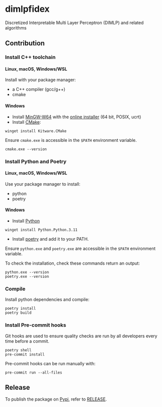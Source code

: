 # dimlpfidex
Discretized Interpretable Multi Layer Perceptron (DIMLP) and related algorithms

## Contribution

### Install C++ toolchain

#### Linux, macOS, Windows/WSL

Install with your package manager:

* a C++ compiler (gcc/g++)
* cmake

#### Windows

* Install [MinGW-W64](https://www.mingw-w64.org/) with the [online installer](https://github.com/Vuniverse0/mingwInstaller/releases) (64 bit, POSIX, ucrt)
* Install [CMake](https://cmake.org/):

```shell
winget install Kitware.CMake
```

Ensure `cmake.exe` is accessible in the `$PATH` environment variable.

```shell
cmake.exe --version
```

### Install Python and Poetry

#### Linux, macOS, Windows/WSL

Use your package manager to install:

* python
* poetry

#### Windows

* Install [Python](https://www.python.org/)

```shell
winget install Python.Python.3.11
```

* Install [poetry](https://python-poetry.org/docs/#installation) and add it to your PATH.

Ensure `python.exe` and `poetry.exe` are accessible in the `$PATH` environment variable.

To check the installation, check these commands return an output:

```shell
python.exe --version
poetry.exe --version
```

### Compile

Install python dependencies and compile:

```shell
poetry install
poetry build
```

### Install Pre-commit hooks

Git hooks are used to ensure quality checks are run by all developers every time
before a commit.

```shell
poetry shell
pre-commit install
```

Pre-commit hooks can be run manually with:

```shell
pre-commit run --all-files
```

## Release

To publish the package on [Pypi](https://pypi.org/project/dimlpfidex/), refer to [RELEASE](RELEASE.md).
